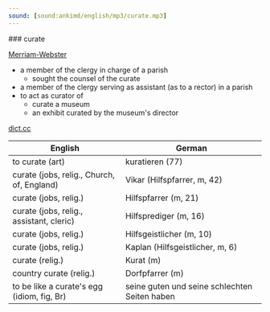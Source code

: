```yaml
---
sound: [sound:ankimd/english/mp3/curate.mp3]
---
```


\### curate

[Merriam-Webster](https://www.merriam-webster.com/dictionary/curate)

- a member of the clergy in charge of a parish
    - sought the counsel of the curate
- a member of the clergy serving as assistant (as to a rector) in a parish
- to act as curator of
    - curate a museum
    - an exhibit curated by the museum's director

[dict.cc](https://www.dict.cc/curate)

| English        | German       |
| -------------- | ------------ |
| to curate (art) | kuratieren (77) |
| curate (jobs, relig., Church, of, England) | Vikar (Hilfspfarrer, m, 42) |
| curate (jobs, relig.) | Hilfspfarrer (m, 21) |
| curate (jobs, relig., assistant, cleric) | Hilfsprediger (m, 16) |
| curate (jobs, relig.) | Hilfsgeistlicher (m, 10) |
| curate (jobs, relig.) | Kaplan (Hilfsgeistlicher, m, 6) |
| curate (relig.) | Kurat (m) |
| country curate (relig.) | Dorfpfarrer (m) |
| to be like a curate's egg (idiom, fig, Br) | seine guten und seine schlechten Seiten haben |

